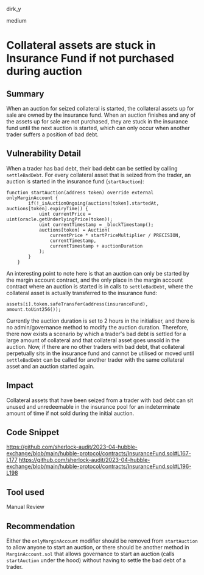 dirk_y

medium

# Collateral assets are stuck in Insurance Fund if not purchased during auction

## Summary
When an auction for seized collateral is started, the collateral assets up for sale are owned by the insurance fund. When an auction finishes and any of the assets up for sale are not purchased, they are stuck in the insurance fund until the next auction is started, which can only occur when another trader suffers a position of bad debt.

## Vulnerability Detail
When a trader has bad debt, their bad debt can be settled by calling `settleBadDebt`. For every collateral asset that is seized from the trader, an auction is started in the insurance fund (`startAuction`):

```solidity
function startAuction(address token) override external onlyMarginAccount {
        if(!_isAuctionOngoing(auctions[token].startedAt, auctions[token].expiryTime)) {
            uint currentPrice = uint(oracle.getUnderlyingPrice(token));
            uint currentTimestamp = _blockTimestamp();
            auctions[token] = Auction(
                currentPrice * startPriceMultiplier / PRECISION,
                currentTimestamp,
                currentTimestamp + auctionDuration
            );
        }
    }
```

An interesting point to note here is that an auction can only be started by the margin account contract, and the only place in the margin account contract where an auction is started is in calls to `settleBadDebt`, where the collateral asset is actually transferred to the insurance fund:

```solidity
assets[i].token.safeTransfer(address(insuranceFund), amount.toUint256());
```

Currently the auction duration is set to 2 hours in the initialiser, and there is no admin/governance method to modify the auction duration. Therefore, there now exists a scenario by which a trader's bad debt is settled for a large amount of collateral and that collateral asset goes unsold in the auction. Now, if there are no other traders with bad debt, that collateral perpetually sits in the insurance fund and cannot be utilised or moved until `settleBadDebt` can be called for another trader with the same collateral asset and an auction started again. 

## Impact
Collateral assets that have been seized from a trader with bad debt can sit unused and unredeemable in the insurance pool for an indeterminate amount of time if not sold during the initial auction.

## Code Snippet
https://github.com/sherlock-audit/2023-04-hubble-exchange/blob/main/hubble-protocol/contracts/InsuranceFund.sol#L167-L177
https://github.com/sherlock-audit/2023-04-hubble-exchange/blob/main/hubble-protocol/contracts/InsuranceFund.sol#L196-L198

## Tool used
Manual Review

## Recommendation
Either the `onlyMarginAccount` modifier should be removed from `startAuction` to allow anyone to start an auction, or there should be another method in `MarginAccount.sol` that allows governance to start an auction (calls `startAuction` under the hood) without having to settle the bad debt of a trader.